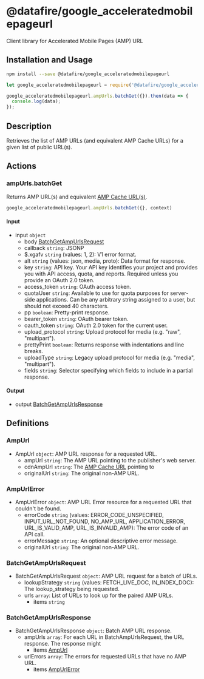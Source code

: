 # @datafire/google_acceleratedmobilepageurl

Client library for Accelerated Mobile Pages (AMP) URL

## Installation and Usage
```bash
npm install --save @datafire/google_acceleratedmobilepageurl
```
```js
let google_acceleratedmobilepageurl = require('@datafire/google_acceleratedmobilepageurl').create();

google_acceleratedmobilepageurl.ampUrls.batchGet({}).then(data => {
  console.log(data);
});
```

## Description

Retrieves the list of AMP URLs (and equivalent AMP Cache URLs) for a given list of public URL(s).


## Actions

### ampUrls.batchGet
Returns AMP URL(s) and equivalent
[AMP Cache URL(s)](/amp/cache/overview#amp-cache-url-format).


```js
google_acceleratedmobilepageurl.ampUrls.batchGet({}, context)
```

#### Input
* input `object`
  * body [BatchGetAmpUrlsRequest](#batchgetampurlsrequest)
  * callback `string`: JSONP
  * $.xgafv `string` (values: 1, 2): V1 error format.
  * alt `string` (values: json, media, proto): Data format for response.
  * key `string`: API key. Your API key identifies your project and provides you with API access, quota, and reports. Required unless you provide an OAuth 2.0 token.
  * access_token `string`: OAuth access token.
  * quotaUser `string`: Available to use for quota purposes for server-side applications. Can be any arbitrary string assigned to a user, but should not exceed 40 characters.
  * pp `boolean`: Pretty-print response.
  * bearer_token `string`: OAuth bearer token.
  * oauth_token `string`: OAuth 2.0 token for the current user.
  * upload_protocol `string`: Upload protocol for media (e.g. "raw", "multipart").
  * prettyPrint `boolean`: Returns response with indentations and line breaks.
  * uploadType `string`: Legacy upload protocol for media (e.g. "media", "multipart").
  * fields `string`: Selector specifying which fields to include in a partial response.

#### Output
* output [BatchGetAmpUrlsResponse](#batchgetampurlsresponse)



## Definitions

### AmpUrl
* AmpUrl `object`: AMP URL response for a requested URL.
  * ampUrl `string`: The AMP URL pointing to the publisher's web server.
  * cdnAmpUrl `string`: The [AMP Cache URL](/amp/cache/overview#amp-cache-url-format) pointing to
  * originalUrl `string`: The original non-AMP URL.

### AmpUrlError
* AmpUrlError `object`: AMP URL Error resource for a requested URL that couldn't be found.
  * errorCode `string` (values: ERROR_CODE_UNSPECIFIED, INPUT_URL_NOT_FOUND, NO_AMP_URL, APPLICATION_ERROR, URL_IS_VALID_AMP, URL_IS_INVALID_AMP): The error code of an API call.
  * errorMessage `string`: An optional descriptive error message.
  * originalUrl `string`: The original non-AMP URL.

### BatchGetAmpUrlsRequest
* BatchGetAmpUrlsRequest `object`: AMP URL request for a batch of URLs.
  * lookupStrategy `string` (values: FETCH_LIVE_DOC, IN_INDEX_DOC): The lookup_strategy being requested.
  * urls `array`: List of URLs to look up for the paired AMP URLs.
    * items `string`

### BatchGetAmpUrlsResponse
* BatchGetAmpUrlsResponse `object`: Batch AMP URL response.
  * ampUrls `array`: For each URL in BatchAmpUrlsRequest, the URL response. The response might
    * items [AmpUrl](#ampurl)
  * urlErrors `array`: The errors for requested URLs that have no AMP URL.
    * items [AmpUrlError](#ampurlerror)


